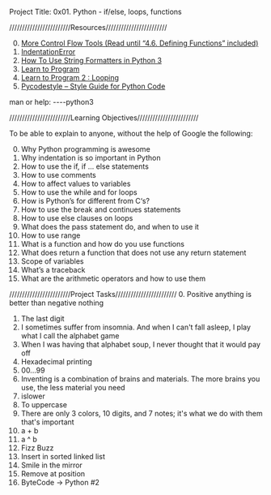 Project Title: 0x01. Python - if/else, loops, functions


////////////////////////Resources////////////////////////

0. [More Control Flow Tools (Read until “4.6. Defining Functions” included)](https://intranet.alxswe.com/rltoken/jpjs5EnZTpBLLEremJYjPQ)
1. [IndentationError](https://intranet.alxswe.com/rltoken/F9n2AE-fpEPzt2PfBMGYAQ)
2. [How To Use String Formatters in Python 3](https://intranet.alxswe.com/rltoken/ZdtRIAkFu8dMBT99DcFBNg)
3. [Learn to Program](https://intranet.alxswe.com/rltoken/ElQgZYNHrLI7kV_ysEB1hQ)
4. [Learn to Program 2 : Looping](https://intranet.alxswe.com/rltoken/ElQgZYNHrLI7kV_ysEB1hQ)
5. [Pycodestyle – Style Guide for Python Code](https://intranet.alxswe.com/rltoken/TuTTnEg_Rwn8U1g3PEsZmA)

man or help:
----python3



////////////////////////Learning Objectives////////////////////////

To be able to explain to anyone, without the help of Google the following:

0. Why Python programming is awesome
1. Why indentation is so important in Python
2. How to use the if, if ... else statements
3. How to use comments
4. How to affect values to variables
5. How to use the while and for loops
6. How is Python’s for different from C‘s?
7. How to use the break and continues statements
8. How to use else clauses on loops
9. What does the pass statement do, and when to use it
10. How to use range
11. What is a function and how do you use functions
12. What does return a function that does not use any return statement
13. Scope of variables
14. What’s a traceback
15. What are the arithmetic operators and how to use them



////////////////////////Project Tasks////////////////////////
0. Positive anything is better than negative nothing
1. The last digit
2. I sometimes suffer from insomnia. And when I can't fall asleep, I play what I call the alphabet game
3. When I was having that alphabet soup, I never thought that it would pay off
4. Hexadecimal printing
5. 00...99
6. Inventing is a combination of brains and materials. The more brains you use, the less material you need
7. islower
8. To uppercase
9. There are only 3 colors, 10 digits, and 7 notes; it's what we do with them that's important
10. a + b
11. a ^ b
12. Fizz Buzz
13. Insert in sorted linked list
14. Smile in the mirror
15. Remove at position
16. ByteCode -> Python #2

